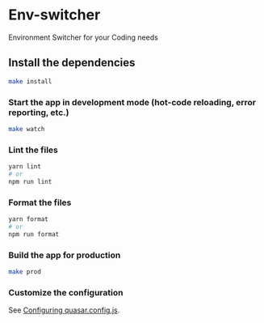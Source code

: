 # Env-switcher

Environment Switcher for your Coding needs

## Install the dependencies
```bash
make install
```

### Start the app in development mode (hot-code reloading, error reporting, etc.)
```bash
make watch
```


### Lint the files
```bash
yarn lint
# or
npm run lint
```


### Format the files
```bash
yarn format
# or
npm run format
```



### Build the app for production
```bash
make prod
```

### Customize the configuration
See [Configuring quasar.config.js](https://v2.quasar.dev/quasar-cli-webpack/quasar-config-js).
